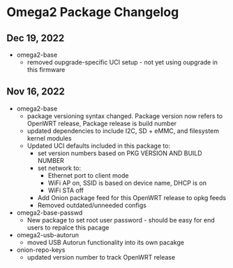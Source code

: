 # Omega2 Package Changelog


## Dec 19, 2022

* omega2-base
  * removed oupgrade-specific UCI setup - not yet using oupgrade in this firmware

## Nov 16, 2022

* omega2-base 
  * package versioning syntax changed. Package version now refers to OpenWRT release, Package release is build number
  * updated dependencies to include I2C, SD + eMMC, and filesystem kernel modules
  * Updated UCI defaults included in this package to:
    * set version numbers based on PKG VERSION AND BUILD NUMBER
    * set network to: 
      * Ethernet port to client mode
      * WiFi AP on, SSID is based on device name, DHCP is on
      * WiFi STA off
    * Add Onion package feed for this OpenWRT release to opkg feeds
    * Removed outdated/unneeded configs
* omega2-base-passwd
  * New package to set root user password - should be easy for end users to repalce this pacage
* omega2-usb-autorun
  * moved USB Autorun functionality into its own pacakge
* onion-repo-keys
  * updated version number to track OpenWRT release

